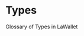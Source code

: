 # Types

Glossary of Types in LaWallet

<!--@include: @snippets/types/CardDataPayload.md-->

<!--@include: @snippets/types/CardConfigPayload.md-->

<!--@include: @snippets/types/CardsInfo.md-->

<!--@include: @snippets/types/DecodedInvoiceReturns.md-->

<!--@include: @snippets/types/InvoiceProps.md-->

<!--@include: @snippets/types/InvoiceTransferType.md-->

<!--@include: @snippets/types/LNRequestResponse.md-->

<!--@include: @snippets/types/LNURLTransferType.md-->

<!--@include: @snippets/types/SignerTypes.md-->

<!--@include: @snippets/types/TokenBalance.md-->

<!--@include: @snippets/types/Transaction.md-->

<!--@include: @snippets/types/TransferInformation.md-->

<!--@include: @snippets/types/TransferTypes.md-->

<!--@include: @snippets/types/UserIdentity.md-->
